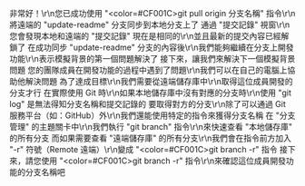 非常好！\r\n您已成功使用 "<color=#CF001C>git pull origin 分支名稱</color>" 指令\r\n將遠端的 "update-readme" 分支同步到本地分支上了
通過 "提交記錄" 視窗\r\n您會發現本地和遠端的 "提交記錄" 現在是相同的\r\n並且最新的提交內容已經解鎖了
在成功同步 "update-readme" 分支的內容後\r\n我們能夠繼續在分支上開發功能\r\n表示模擬背景的第一個問題解決了
接下來，讓我們來解決下一個模擬背景問題
您的團隊成員在開發功能的過程中遇到了問題\r\n我們可以在自己的電腦上協助他解決問題
為了達成目標\r\n我們需要從遠端儲存庫中\r\n取得這位成員開發的分支才行
在實際使用 Git 時\r\n如果本地儲存庫中沒有對應的分支時\r\n使用 "git log" 是無法得知分支名稱和提交記錄的
要取得對方的分支\r\n除了可以通過 Git 服務平台（如：GitHub）外\r\n我們還能使用特定的指令來獲得分支名稱
在 "分支管理" 的主題關卡中\r\n我們執行 "git branch" 指令\r\n來快速查看 "本地儲存庫" 的所有分支
而如果需要查看 "遠端儲存庫" 的所有分支\r\n我們會在指令前方加入 "-r" 符號（Remote 遠端）\r\n變成 "<color=#CF001C>git branch -r</color>" 指令
接下來，請您使用 "<color=#CF001C>git branch -r</color>" 指令\r\n來確認這位成員開發功能的分支名稱吧